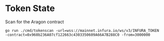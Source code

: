 # Token State

Scan for the Aragon contract

```
go run ./cmd/tokenscan -url=wss://mainnet.infura.io/ws/v3/INFURA_TOKEN -contract=0x960b236A07cf122663c4303350609A66A7B288C0 -from=3000000 
```

